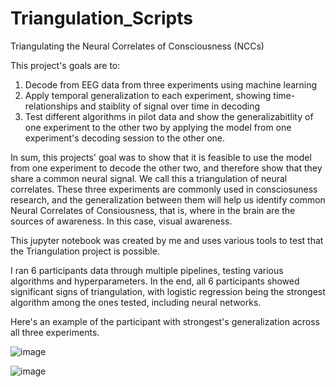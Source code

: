 # Triangulation_Scripts
 
Triangulating the Neural Correlates of Consciousness (NCCs)

This project's goals are to:

1. Decode from EEG data from three experiments using machine learning
2. Apply temporal generalization to each experiment, showing time-relationships and staiblity of signal over time in decoding
3. Test different algorithms in pilot data and show the generalizabitlity of one experiment to the other two by applying the model from one experiment's decoding session to the other one.

In sum, this projects' goal was to show that it is feasible to use the model from one experiment to decode the other two, and therefore show that they share a common neural signal. We call this a triangulation of neural correlates. These three experiments are commonly used in consciosuness research, and the generalization between them will help us identify common Neural Correlates of Consiousness, that is, where in the brain are the sources of awareness. In this case, visual awareness.

This jupyter notebook was created by me and uses various tools to test that the Triangulation project is possible.

I ran 6 participants data through multiple pipelines, testing various algorithms and hyperparameters. In the end, all 6 participants showed significant signs of triangulation, with logistic regression being the strongest algorithm among the ones tested, including neural networks.

Here's an example of the participant with strongest's generalization across all three experiments.

![image](https://github.com/UgoBruzadin/Triangulation_Project/assets/25592470/15477e43-c802-4157-93e2-cb9e83eb48d3)

![image](https://github.com/UgoBruzadin/Triangulation_Project/assets/25592470/39104732-53e0-4eb7-a5e1-4c7e408f9193)
